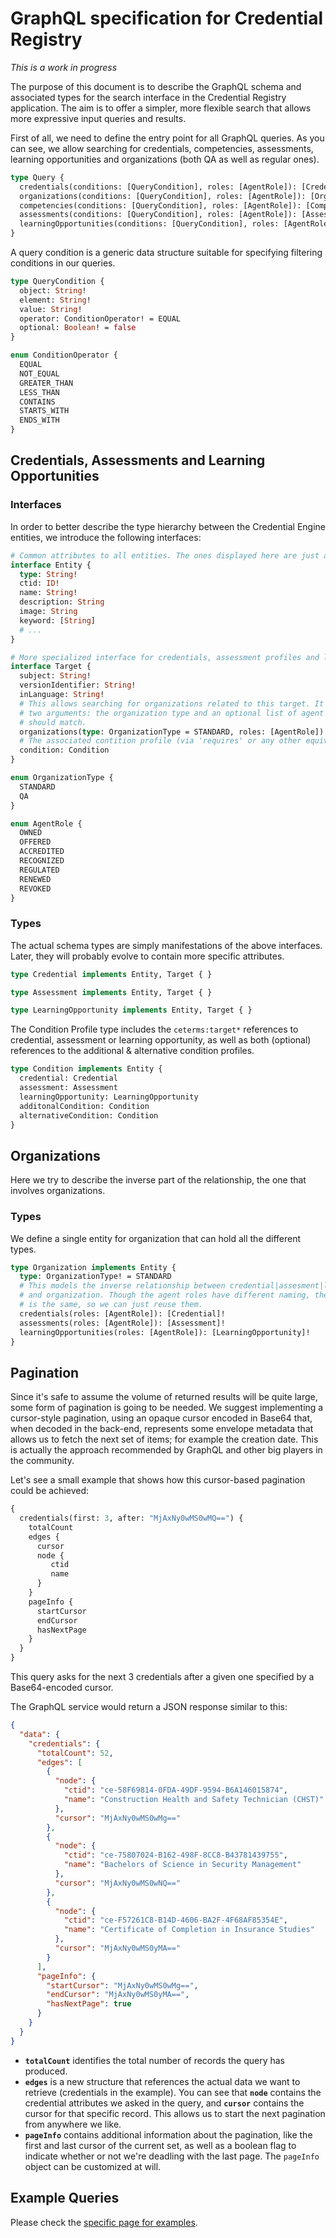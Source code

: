# GraphQL specification for Credential Registry

_This is a work in progress_

The purpose of this document is to describe the GraphQL schema and associated types for the search 
interface in the Credential Registry application. The aim is to offer a simpler, more flexible search 
that allows more expressive input queries and results.

First of all, we need to define the entry point for all GraphQL queries. As you can see, we allow 
searching for credentials, competencies, assessments, learning opportunities and organizations (both 
QA as well as regular ones).

```graphql
type Query {
  credentials(conditions: [QueryCondition], roles: [AgentRole]): [Credential]!
  organizations(conditions: [QueryCondition], roles: [AgentRole]): [Organization]!
  competencies(conditions: [QueryCondition], roles: [AgentRole]): [Competency]!
  assessments(conditions: [QueryCondition], roles: [AgentRole]): [Assessment]!
  learningOpportunities(conditions: [QueryCondition], roles: [AgentRole]): [LearningOpportunity]!
}
```

A query condition is a generic data structure suitable for specifying filtering conditions in our 
queries. 

```graphql
type QueryCondition {
  object: String!
  element: String!
  value: String!
  operator: ConditionOperator! = EQUAL
  optional: Boolean! = false
}
```

```graphql
enum ConditionOperator {
  EQUAL
  NOT_EQUAL
  GREATER_THAN
  LESS_THAN
  CONTAINS
  STARTS_WITH
  ENDS_WITH
}
```

## Credentials, Assessments and Learning Opportunities

### Interfaces

In order to better describe the type hierarchy between the Credential Engine entities, we introduce
the following interfaces:

```graphql
# Common attributes to all entities. The ones displayed here are just a small sample.
interface Entity {
  type: String!
  ctid: ID!
  name: String!
  description: String
  image: String
  keyword: [String]
  # ... 
}
```

```graphql
# More specialized interface for credentials, assessment profiles and learning opportunity profiles.
interface Target {
  subject: String!
  versionIdentifier: String!
  inLanguage: String!
  # This allows searching for organizations related to this target. It accepts
  # two arguments: the organization type and an optional list of agent roles that organizations 
  # should match.
  organizations(type: OrganizationType = STANDARD, roles: [AgentRole]): [Organization]!
  # The associated contition profile (via 'requires' or any other equivalent property)
  condition: Condition
}

enum OrganizationType {
  STANDARD
  QA
}

enum AgentRole {
  OWNED
  OFFERED
  ACCREDITED
  RECOGNIZED
  REGULATED
  RENEWED
  REVOKED
}
```

### Types

The actual schema types are simply manifestations of the above interfaces. Later, they will probably
evolve to contain more specific attributes.

```graphql
type Credential implements Entity, Target { }

type Assessment implements Entity, Target { }

type LearningOpportunity implements Entity, Target { }
```

The Condition Profile type includes the `ceterms:target*` references to credential, assessment or 
learning opportunity, as well as both (optional) references to the additional & alternative 
condition profiles.
    
```graphql
type Condition implements Entity {
  credential: Credential
  assessment: Assessment
  learningOpportunity: LearningOpportunity
  additonalCondition: Condition
  alternativeCondition: Condition
}
```

## Organizations

Here we try to describe the inverse part of the relationship, the one that involves organizations.

### Types

We define a single entity for organization that can hold all the different types.

```graphql
type Organization implements Entity {
  type: OrganizationType! = STANDARD
  # This models the inverse relationship between credential|assesment|learning opportunity
  # and organization. Though the agent roles have different naming, their meaning
  # is the same, so we can just reuse them.
  credentials(roles: [AgentRole]): [Credential]!
  assessments(roles: [AgentRole]): [Assessment]!
  learningOpportunities(roles: [AgentRole]): [LearningOpportunity]!
}
```

## Pagination

Since it's safe to assume the volume of returned results will be quite large, some form of pagination
is going to be needed. We suggest implementing a cursor-style pagination, using an opaque cursor 
encoded in Base64 that, when decoded in the back-end, represents some envelope metadata that allows 
us to fetch the next set of items; for example the creation date. This is actually the approach 
recommended by GraphQL and other big players in the community.

Let's see a small example that shows how this cursor-based pagination could be achieved:

```graphql
{
  credentials(first: 3, after: "MjAxNy0wMS0wMQ==") {
    totalCount
    edges {
      cursor
      node {
         ctid
         name
      }
    }
    pageInfo {
      startCursor
      endCursor
      hasNextPage
    }
  }
}
```

This query asks for the next 3 credentials after a given one specified by a Base64-encoded cursor.

The GraphQL service would return a JSON response similar to this:

```json
{
  "data": {
    "credentials": {
      "totalCount": 52,
      "edges": [
        {
          "node": {
            "ctid": "ce-58F69814-0FDA-49DF-9594-B6A146015874",
            "name": "Construction Health and Safety Technician (CHST)"
          },
          "cursor": "MjAxNy0wMS0wMg=="
        },
        {
          "node": {
            "ctid": "ce-75807024-B162-498F-8CC8-B43781439755",
            "name": "Bachelors of Science in Security Management"
          },
          "cursor": "MjAxNy0wMS0wNQ=="
        },
        {
          "node": {
            "ctid": "ce-F57261C8-B14D-4606-BA2F-4F68AF85354E",
            "name": "Certificate of Completion in Insurance Studies"
          },
          "cursor": "MjAxNy0wMS0yMA=="
        }
      ],
      "pageInfo": {
        "startCursor": "MjAxNy0wMS0wMg==",
        "endCursor": "MjAxNy0wMS0yMA==",
        "hasNextPage": true
      }
    }
  }
}
```

* **`totalCount`** identifies the total number of records the query has produced.
* **`edges`** is a new structure that references the actual data we want to retrieve (credentials in
the example). You can see that **`node`** contains the credential attributes we asked in the query, 
and **`cursor`** contains the cursor for that specific record. This allows us to start the next 
pagination from anywhere we like.
* **`pageInfo`** contains additional information about the pagination, like the first and last 
cursor of the current set, as well as a boolean flag to indicate whether or not we're deadling with 
the last page. The `pageInfo` object can be customized at will.

## Example Queries

Please check the [specific page for examples](graphql-examples.md).
